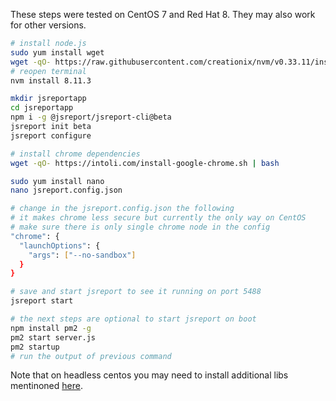 
These steps were tested on CentOS 7 and Red Hat 8.
They may also work for other versions.

```bash
# install node.js
sudo yum install wget
wget -qO- https://raw.githubusercontent.com/creationix/nvm/v0.33.11/install.sh | bash
# reopen terminal
nvm install 8.11.3

mkdir jsreportapp
cd jsreportapp
npm i -g @jsreport/jsreport-cli@beta
jsreport init beta
jsreport configure

# install chrome dependencies
wget -qO- https://intoli.com/install-google-chrome.sh | bash

sudo yum install nano
nano jsreport.config.json

# change in the jsreport.config.json the following
# it makes chrome less secure but currently the only way on CentOS
# make sure there is only single chrome node in the config
"chrome": {
  "launchOptions": {
    "args": ["--no-sandbox"]
  }
}

# save and start jsreport to see it running on port 5488
jsreport start

# the next steps are optional to start jsreport on boot
npm install pm2 -g
pm2 start server.js
pm2 startup
# run the output of previous command
```
Note that on headless centos you may need to install additional libs mentinoned [here](https://github.com/GoogleChrome/puppeteer/blob/master/docs/troubleshooting.md#chrome-headless-doesnt-launch-on-unix).
